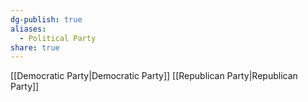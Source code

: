 ```yaml
---
dg-publish: true
aliases:
  - Political Party
share: true
---
```




[[Democratic Party|Democratic Party]]
[[Republican Party|Republican Party]]
